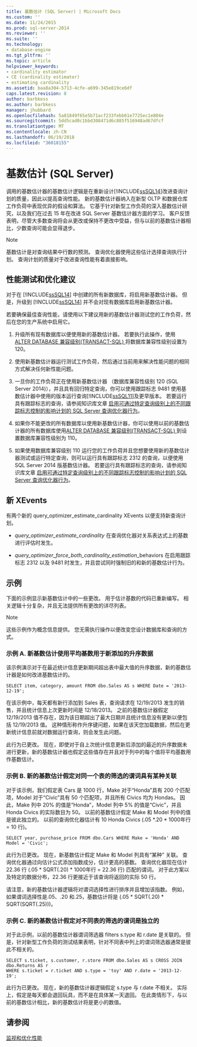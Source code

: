 ```yaml
---
title: 基数估计 (SQL Server) | Microsoft Docs
ms.custom: ''
ms.date: 11/24/2015
ms.prod: sql-server-2014
ms.reviewer: ''
ms.suite: ''
ms.technology:
- database-engine
ms.tgt_pltfrm: ''
ms.topic: article
helpviewer_keywords:
- cardinality estimator
- CE (cardinality estimator)
- estimating cardinality
ms.assetid: baa8a304-5713-4cfe-a699-345e819ce6df
caps.latest.revision: 8
author: barbkess
ms.author: barbkess
manager: jhubbard
ms.openlocfilehash: 5a81849f65e5b71acf233febb61e7725ec1e804e
ms.sourcegitcommit: 5dd5cad0c1bbd308471d6c885f516948ad67dfcf
ms.translationtype: MT
ms.contentlocale: zh-CN
ms.lasthandoff: 06/19/2018
ms.locfileid: "36018155"
---
```

# <a name="cardinality-estimation-sql-server"></a>基数估计 (SQL Server)
  调用的基数估计器的基数估计逻辑是在重新设计[!INCLUDE[ssSQL14](../../includes/sssql14-md.md)]改进查询计划的质量，因此以提高查询性能。 新的基数估计器纳入在新型 OLTP 和数据仓库工作负荷中表现优异的假设和算法。 它基于针对新型工作负荷的深入基数估计研究，以及我们在过去 15 年在改进 SQL Server 基数估计器方面的学习。 客户反馈表明，尽管大多数查询将会从更改或保持不更改中受益，但与以前的基数估计器相比，少数查询可能会显得退步。  
  
> [!NOTE]  
>  基数估计是对查询结果中行数的预测。 查询优化器使用这些估计选择查询执行计划。 查询计划的质量对于改进查询性能有着直接影响。  
  
## <a name="performance-testing-and-tuning-recommendations"></a>性能测试和优化建议  
 对于在 [!INCLUDE[ssSQL14](../../includes/sssql14-md.md)] 中创建的所有新数据库，将启用新基数估计器。 但是，升级到 [!INCLUDE[ssSQL14](../../includes/sssql14-md.md)] 并不会对现有数据库启用新基数估计器。  
  
 若要确保最佳查询性能，请使用以下建议用新的基数估计器测试您的工作负荷，然后在您的生产系统中启用它。  
  
1.  升级所有现有数据库以便使用新的基数估计器。 若要执行此操作，使用[ALTER DATABASE 兼容级别&#40;TRANSACT-SQL&#41; ](/sql/t-sql/statements/alter-database-transact-sql-compatibility-level)将数据库兼容性级别设置为 120。  
  
2.  使用新基数估计器运行测试工作负荷，然后通过当前用来解决性能问题的相同方式解决任何新性能问题。  
  
3.  一旦你的工作负荷正在使用新基数估计器 （数据库兼容性级别 120 (SQL Server 2014)），并且具有回归特定查询，你可以使用跟踪标志 9481 使用基数估计器中使用的版本运行查询[!INCLUDE[ssSQL11](../../includes/sssql11-md.md)]及更早版本。 若要运行具有跟踪标志的查询，请参阅知识库文章 [启用可通过特定查询级别上的不同跟踪标志控制的影响计划的 SQL Server 查询优化器行为](http://support.microsoft.com/kb/2801413)。  
  
4.  如果你不能更改的所有数据库以使用新基数估计器，你可以使用以前的基数估计器的所有数据库使用[ALTER DATABASE 兼容级别&#40;TRANSACT-SQL&#41; ](/sql/t-sql/statements/alter-database-transact-sql-compatibility-level)到设置数据库兼容性级别为 110。  
  
5.  如果使用数据库兼容级别 110 运行您的工作负荷并且您想要使用新的基数估计器测试或运行特定查询，则可以运行具有跟踪标志 2312 的查询，以便使用 SQL Server 2014 版基数估计器。  若要运行具有跟踪标志的查询，请参阅知识库文章 [启用可通过特定查询级别上的不同跟踪标志控制的影响计划的 SQL Server 查询优化器行为](http://support.microsoft.com/kb/2801413)。  
  
## <a name="new-xevents"></a>新 XEvents  
 有两个新的 query_optimizer_estimate_cardinality XEvents 以便支持新查询计划。  
  
-   *query_optimizer_estimate_cardinality* 在查询优化器对关系表达式上的基数进行评估时发生。  
  
-   *query_optimizer_force_both_cardinality_estimation*_behaviors 在启用跟踪标志 2312 以及 9481 时发生，并且尝试同时强制旧的和新的基数估计行为。  
  
## <a name="examples"></a>示例  
 下面的示例显示新基数估计中的一些更改。 用于估计基数的代码已重新编写。 相关逻辑十分复杂，并且无法提供所有更改的详尽列表。  
  
> [!NOTE]  
>  这些示例作为概念信息提供。 您无需执行操作以便改变您设计数据库和查询的方式。  
  
### <a name="example-a-new-cardinality-estimates-use-an-average-cardinality-for-recently-added-ascending-data"></a>示例 A. 新基数估计使用平均基数用于新添加的升序数据  
 该示例演示对于在最近统计信息更新期间超出表中最大值的升序数据，新的基数估计器是如何改进基数估计的。  
  
```  
SELECT item, category, amount FROM dbo.Sales AS s WHERE Date = '2013-12-19';  
```  
  
 在该示例中，每天都有新行添加到 Sales 表，查询请求在 12/19/2013 发生的销售，并且统计信息上次更新时间是 12/18/2013。 之前的基数估计器假定 12/19/2013 值不存在，因为该日期超出了最大日期并且统计信息没有更新以便包括 12/19/2013 值。 这种情形称作升序键问题，如果在该天您加载数据，然后在更新统计信息前就对数据运行查询，则会发生此问题。  
  
 此行为已更改。 现在，即使对于自上次统计信息更新后添加的最近的升序数据未进行更新，新的基数估计器也假定这些值存在并且对于列中的每个值将平均基数用作基数估计。  
  
### <a name="example-b-new-cardinality-estimates-assume-filtered-predicates-on-the-same-table-have-some-correlation"></a>示例 B. 新的基数估计假定对同一个表的筛选的谓词具有某种关联  
 对于该示例，我们假定表 Cars 是 1000 行，Make 对于“Honda”具有 200 个匹配项，Model 对于“Civic”具有 50 个匹配项，并且所有 Civics 均为 Hondas。 因此，Make 列中 20% 的值是“Honda”，Model 列中 5% 的值是“Civic”，并且 Honda Civics 的实际数目为 50。 以前的基数估计假定 Make 和 Model 列中的值是彼此独立的。 以前的查询优化器估计有 10 Honda Civics (.05 *.20 \* 1000年行 = 10 行)。  
  
```  
SELECT year, purchase_price FROM dbo.Cars WHERE Make = 'Honda' AND Model = 'Civic';  
```  
  
 此行为已更改。 现在，新基数估计假定 Make 和 Model 列具有“某种”  关联。 查询优化器通过向估计公式添加指数成分，估计更高的基数。 查询优化器现在估计 22.36 行 (.05 * SQRT(.20) \* 1000年行 = 22.36 行) 匹配的谓词。 对于此方案以及特定的数据分布，22.36 行更接近于该查询将返回的实际 50 行。  
  
 请注意，新的基数估计器逻辑将对谓词选择性进行排序并且增加该指数。 例如，如果谓词选择性是.05、.20 和.25，基数估计将是 (.05 * SQRT(.20) \* SQRT(SQRT(.25)))。  
  
### <a name="example-c-new-cardinality-estimates-assume-filtered-predicates-on-different-tables-are-independent"></a>示例 C. 新的基数估计假定对不同表的筛选的谓词是独立的  
 对于此示例，以前的基数估计器谓词筛选器 filters s.type 和 r.date 是关联的。 但是，针对新型工作负荷的测试结果表明，针对不同表中列上的谓词筛选器通常是彼此不相关的。  
  
```  
SELECT s.ticket, s.customer, r.store FROM dbo.Sales AS s CROSS JOIN dbo.Returns AS r  
WHERE s.ticket = r.ticket AND s.type = 'toy' AND r.date = '2013-12-19';  
```  
  
 此行为已更改。 现在，新的基数估计器逻辑假定 s.type 与 r.date 不相关。 实际上，假定是每天都会退回玩具，而不是在具体某一天退回。 在此类情形下，与以前的基数估计相比，新的基数估计将是更小的数值。  
  
## <a name="see-also"></a>请参阅  
 [监视和优化性能](monitor-and-tune-for-performance.md)  
  
  
